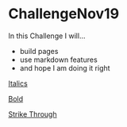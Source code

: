 # ChallengeNov19

In this Challenge I will...
- build pages
- use markdown features
- and hope I am doing it right

[Italics](italics.md)

[Bold](bold.md)

[Strike Through](strkthru.md)
